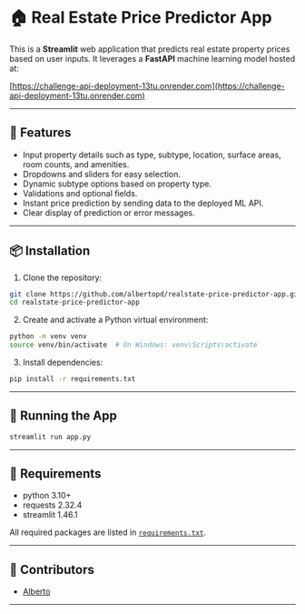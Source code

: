 # 🏠 Real Estate Price Predictor App

This is a **Streamlit** web application that predicts real estate property prices based on user inputs. It leverages a **FastAPI** machine learning model hosted at:

[https://challenge-api-deployment-13tu.onrender.com](https://challenge-api-deployment-13tu.onrender.com)

---

## 🚀 Features

- Input property details such as type, subtype, location, surface areas, room counts, and amenities.
- Dropdowns and sliders for easy selection.
- Dynamic subtype options based on property type.
- Validations and optional fields.
- Instant price prediction by sending data to the deployed ML API.
- Clear display of prediction or error messages.

---

## 📦 Installation

1. Clone the repository:

```bash
git clone https://github.com/albertopd/realstate-price-predictor-app.git
cd realstate-price-predictor-app
```

2. Create and activate a Python virtual environment:

```bash
python -m venv venv
source venv/bin/activate  # On Windows: venv\Scripts\activate
```

3. Install dependencies:

```bash
pip install -r requirements.txt
```

---

## 🚀 Running the App

```bash
streamlit run app.py
```

---

## 🧾 Requirements

- python 3.10+
- requests 2.32.4
- streamlit 1.46.1

All required packages are listed in [`requirements.txt`](requirements.txt).

---

## 👥 Contributors

- [Alberto](https://github.com/albertopd)

---
